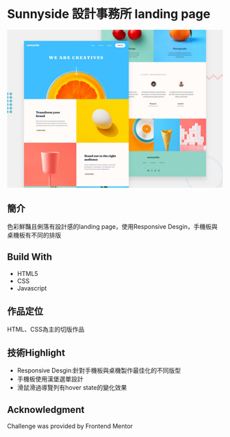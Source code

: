 #  Sunnyside 設計事務所 landing page
![Design preview for the Sunnyside agency landing page coding challenge](./design/desktop-preview.jpg)

## 簡介
 色彩鮮豔且俐落有設計感的landing page，使用Responsive Desgin，手機板與桌機板有不同的排版


## Build With
- HTML5
- CSS
- Javascript

## 作品定位
HTML、CSS為主的切版作品

## 技術Highlight
- Responsive Desgin:針對手機板與桌機製作最佳化的不同版型
- 手機板使用漢堡選單設計
- 滑鼠滑過導覽列有hover state的變化效果

## Acknowledgment
Challenge was provided by Frontend Mentor

